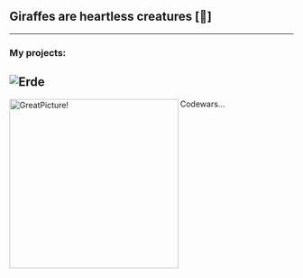 ## Giraffes are heartless creatures [:giraffe:]
---
### My projects:

![Erde](https://pbs.twimg.com/media/EXLKoxzXkAAOS0W.jpg)
---

<img align="left" width="300px" alt="GreatPicture!" src="https://www.codewars.com/users/Ivan-Corporation/badges/large"/> Codewars...
